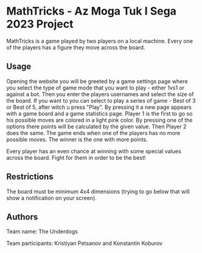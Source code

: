 # MathTricks - Az Moga Tuk I Sega 2023 Project

MathTricks is a game played by two players on a local machine. Every one of the players has a figure they move across the board.

## Usage

Opening the website you will be greeted by a game settings page where you select the type of game mode that you want to play - either 1vs1 or against a bot. Then you enter the players usernames and select the size of the board. If you want to you can select to play a series of game - Best of 3 or Best of 5, after witch u press "Play". By pressing it a new page appears with a game board and a game statistics page. Player 1 is the first to go so his possible moves are colored in a light pink color. By pressing one of the options there points will be calculated by the given value. Then Player 2 does the same. The game ends when one of the players has no more possible moves. The winner is the one with more points.

Every player has an even chance at winning with some special values across the board. Fight for them in order to be the best!

## Restrictions

The board must be minimum 4x4 dimensions (trying to go below that will show a notification on your screen).

## Authors

Team name: The Underdogs

Team participants: Kristiyan Petsanov and Konstantin Koburov
